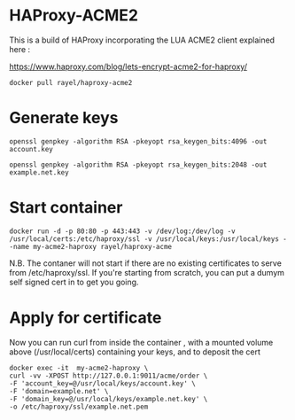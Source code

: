 # HAProxy-ACME2

This is a build of HAProxy incorporating the LUA ACME2 client explained here :

https://www.haproxy.com/blog/lets-encrypt-acme2-for-haproxy/

``
docker pull rayel/haproxy-acme2
``

# Generate keys

```
openssl genpkey -algorithm RSA -pkeyopt rsa_keygen_bits:4096 -out account.key

openssl genpkey -algorithm RSA -pkeyopt rsa_keygen_bits:2048 -out example.net.key
```


# Start container

``
docker run -d -p 80:80 -p 443:443 -v /dev/log:/dev/log -v /usr/local/certs:/etc/haproxy/ssl -v /usr/local/keys:/usr/local/keys --name my-acme2-haproxy rayel/haproxy-acme
``

N.B. The contaner will not start if there are no existing certificates to serve from /etc/haproxy/ssl. If you're starting from scratch, you can put a dumym self signed cert in to get you going.

# Apply for certificate 

Now you can run curl from inside the container , with a mounted volume above (/usr/local/certs) containing your keys, and to deposit the cert

```
docker exec -it  my-acme2-haproxy \
curl -vv -XPOST http://127.0.0.1:9011/acme/order \
-F 'account_key=@/usr/local/keys/account.key' \
-F 'domain=example.net' \
-F 'domain_key=@/usr/local/keys/example.net.key' \
-o /etc/haproxy/ssl/example.net.pem
```


